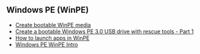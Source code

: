 ## Windows PE (WinPE)
* [Create bootable WinPE media](https://docs.microsoft.com/en-us/windows-hardware/manufacture/desktop/winpe-create-usb-bootable-drive)
* [Create a bootable Windows PE 3.0 USB drive with rescue tools - Part 1](https://4sysops.com/archives/build-a-bootable-windows-pe-3-0-usb-drive-with-rescue-tools-part-1/)
* [How to launch apps in WinPE](https://social.technet.microsoft.com/Forums/windows/en-US/5a0ff63d-4628-466e-ac6d-7982d64bbb99/solved-how-to-launch-apps-in-winpe?forum=w7itproinstall)
* [Windows PE WinPE Intro](https://docs.microsoft.com/en-us/windows-hardware/manufacture/desktop/winpe-intro)
